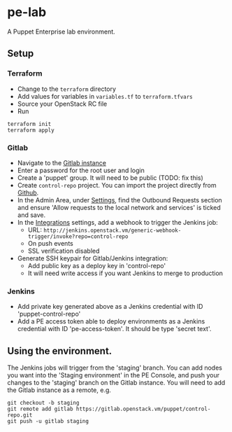 # pe-lab

A Puppet Enterprise lab environment.

## Setup

### Terraform

* Change to the `terraform` directory
* Add values for variables in `variables.tf` to `terraform.tfvars`
* Source your OpenStack RC file
* Run
```
terraform init
terraform apply
```

### Gitlab

* Navigate to the [Gitlab instance](https://gitlab.openstack.vm/root/control-repo/settings/integrations)
* Enter a password for the root user and login
* Create a 'puppet' group. It will need to be public (TODO: fix this)
* Create `control-repo` project. You can import the project directly from [Github](https://github.com/andrewm3/pe-lab.git).
* In the Admin Area, under [Settings](https://gitlab.openstack.vm/admin/application_settings), find the
  Outbound Requests section and ensure 'Allow requests to the local network and services' is ticked and save.
* In the [Integrations](https://gitlab.openstack.vm/root/control-repo/settings/integrations) settings,
  add a webhook to trigger the Jenkins job:
  * URL: `http://jenkins.openstack.vm/generic-webhook-trigger/invoke?repo=control-repo`
  * On push events
  * SSL verification disabled
* Generate SSH keypair for Gitlab/Jenkins integration:
  * Add public key as a deploy key in 'control-repo'
  * It will need write access if you want Jenkins to merge to production

### Jenkins

* Add private key generated above as a Jenkins credential with ID 'puppet-control-repo'
* Add a PE access token able to deploy environments as a Jenkins credential with ID 'pe-access-token'.
  It should be type 'secret text'.

## Using the environment.

The Jenkins jobs will trigger from the 'staging' branch. You can add nodes you want
into the 'Staging environment' in the PE Console, and push your changes to the 'staging'
branch on the Gitlab instance. You will need to add the Gitlab instance as a remote, e.g.

```
git checkout -b staging
git remote add gitlab https://gitlab.openstack.vm/puppet/control-repo.git
git push -u gitlab staging
```
